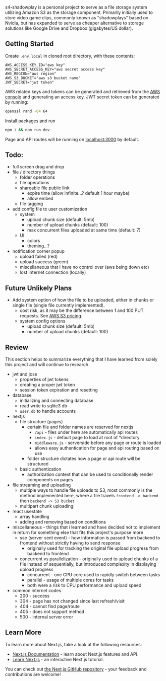 s4-shadowplay is a personal project to serve as a file storage system utilizing Amazon S3 as the storage component. Primarily initially used to store video game clips, commonly known as "shadowplays" based on Nvidia, but has expanded to serve as cheaper alternative to storage solutions like Google Drive and Dropbox (gigabytes/US dollar).

## Getting Started

Create `.env.local` in cloned root directory, with these contents:

```text
AWS_ACCESS_KEY_ID="aws key"
AWS_SECRET_ACCESS_KEY="aws secret access key"
AWS_REGION="aws region"
AWS_S3_BUCKET="aws s3 bucket name"
JWT_SECRET="jwt token"
```

AWS related keys and tokens can be generated and retrieved from the [AWS console](https://aws.amazon.com/console/) and generating an access key. JWT secret token can be generated by running:

```bash
openssl rand -64 64
```

Install packages and run

```bash
npm i && npm run dev
```

Page and API routes will be running on [localhost:3000](http:localhost:3000) by default.

## Todo:

- full screen drag and drop
- file / directory things
  - folder operations
  - file operations
  - shareable file public link
    - expire time (allow infinite...? default 1 hour maybe)
    - allow embed
  - file tagging
- add config file to user customization
  - system
    - upload chunk size (default: 5mb)
    - number of upload chunks (default: 100)
    - max concurrent files uploaded at same time (default: 7)
  - UI
    - colors
    - theming...?
- notification corner popup
  - upload failed (red)
  - upload success (green)
  - miscellaneous that i have no control over (aws being down etc)
  - lost internet connection (locally)

## Future Unlikely Plans

- Add system option of how the file to be uploaded, either in chunks or single file (single file currently implemented).
  - cost risk, as it may be the difference between 1 and 100 PUT requests. See [AWS S3 pricing](https://aws.amazon.com/s3/pricing/).
  - system config options
    - upload chunk size (default: 5mb)
    - number of upload chunks (default: 100)

## Review

This section helps to summarize everything that I have learned from solely this project and will continue to research.

- jwt and jose
  - properties of jwt tokens
  - creating a proper jwt token
  - session token expiration and resetting
- database
  - initializing and connecting database
  - read write to sqlite3 db
  - `user.db` to handle accounts
- nextjs
  - file structure (pages)
    - certain file and folder names are reserved for nextjs
      - `/api` - files under here are automatically api routes
      - `index.js` - default page to load at root of \*directory
      - `middleware.js` - serverside before any page or route is loaded
      - allows easy authentication for page and api routing based on use
    - folder structure dictates how a page or api route will be structured
  - basic authentication
    - authorization context that can be used to conditionally render components on pages
- file streaming and uploading
  - multiple ways to handle file uploads to S3, most commonly is the method implemented here, where a file travels `frontend -> backend` then `backend -> S3 bucket`
  - multipart chunk uploading
- react usestate
  - array handling
  - adding and removing based on conditions
- miscellaneous - things that i learned and have decided not to implement in return for something else that fits this project's purpose more
  - sse (server sent event) - how information is passed from backend to frontend without strictly having to send response
    - originally used for tracking the original file upload progress from backend to frontend
  - concurrent vs parallelization - originally used to upload chunks of a file instead of sequentially, but introduced complexity in displaying upload progress
    - concurrent - one CPU core used to rapidly switch between tasks
    - parallel - usage of multiple cores for tasks
    - both were a risk to CPU performance and upload speed
- common internet codes
  - 200 - success
  - 304 - page has not changed since last refresh/visit
  - 404 - cannot find page/route
  - 405 - does not support method
  - 500 - internal server error

## Learn More

To learn more about Next.js, take a look at the following resources:

- [Next.js Documentation](https://nextjs.org/docs) - learn about Next.js features and API.
- [Learn Next.js](https://nextjs.org/learn) - an interactive Next.js tutorial.

You can check out [the Next.js GitHub repository](https://github.com/vercel/next.js/) - your feedback and contributions are welcome!
